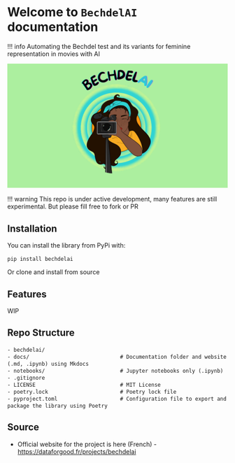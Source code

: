 # Welcome to ``BechdelAI`` documentation

!!! info
    Automating the Bechdel test and its variants for feminine representation in movies with AI

![](assets/cover.png)


!!! warning
    This repo is under active development, many features are still experimental.
    But please fill free to fork or PR

## Installation
You can install the library from PyPi with: 
```
pip install bechdelai
```
Or clone and install from source

## Features
WIP

## Repo Structure
```
- bechdelai/
- docs/                             # Documentation folder and website (.md, .ipynb) using Mkdocs
- notebooks/                        # Jupyter notebooks only (.ipynb)
- .gitignore
- LICENSE                           # MIT License
- poetry.lock                       # Poetry lock file
- pyproject.toml                    # Configuration file to export and package the library using Poetry
```

## Source
- Official website for the project is here (French) - https://dataforgood.fr/projects/bechdelai
